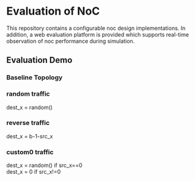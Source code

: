 # Evaluation of NoC

This repository contains a configurable noc design implementations. 
In addition, a web evaluation platform is provided which
supports real-time observation of noc performance during simulation.

## Evaluation Demo
### Baseline Topology

### random traffic
dest_x = random()

### reverse traffic
dest_x = b-1-src_x

### custom0 traffic
dest_x = random() if src_x==0 \
dest_x = 0 if src_x!=0